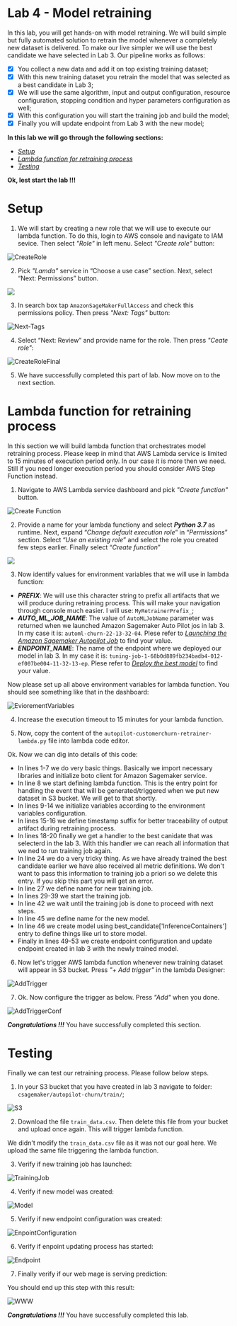 # Lab 4 - Model retraining

In this lab, you will get hands-on with model retraining. We will build simple but fully automated solution to retrain the model whenever a completely new dataset is delivered. To make our live simpler we will use the best candidate we have selected in Lab 3. Our pipeline works as follows:

- [x] You collect a new data and add it on top existing training dataset;
- [x] With this new training dataset you retrain the model that was selected as a best candidate in Lab 3;
- [x] We will use the same algorithm, input and output configuration, resource configuration, stopping condition and hyper parameters configuration as well;
- [x] With this configuration you will start the training job and build the model;
- [x] Finally you will update endpoint from Lab 3 with the new model;  
  
**In this lab we will go through the following sections:**

- [_Setup_](https://github.com/pawelmoniewski/AmazonSagemakerWorkshop/blob/main/Lab%204/README.md#setup)
- [_Lambda function for retraining process_](https://github.com/pawelmoniewski/AmazonSagemakerWorkshop/blob/main/Lab%204/README.md#lambda-function-for-retraining-process)
- [_Testing_](https://github.com/pawelmoniewski/AmazonSagemakerWorkshop/blob/main/Lab%204/README.md#testing)



**Ok, lest start the lab !!!**

# Setup

1. We will start by creating a new role that we will use to execute our lambda function. To do this, login to AWS console and navigate to IAM sevice. Then select _"Role"_ in left menu. Select _"Create role"_ button:  
  
![CreateRole](https://user-images.githubusercontent.com/36265995/103634459-60c92780-4f47-11eb-8e03-218bedaf60b1.png)
    
  
2. Pick _"Lamda"_ service in “Choose a use case” section. Next, select “Next: Permissions” button.  
  
  ![](https://user-images.githubusercontent.com/36265995/102612322-cee0b280-4130-11eb-9557-b58c668c86d6.png)
  
  
3. In search box tap `AmazonSageMakerFullAccess` and check this permissions policy. Then press _"Next: Tags"_ button:
  
  
![Next-Tags](https://user-images.githubusercontent.com/36265995/103635487-ded9fe00-4f48-11eb-9f22-563091066228.png)  
  
  
4.  Select “Next: Review” and provide name for the role. Then press _"Ceate role"_:
  
  
  ![CreateRoleFinal](https://user-images.githubusercontent.com/36265995/103635875-73446080-4f49-11eb-8ee8-f555f755fa03.png)
  
5. We have successfully completed this part of lab. Now move on to the next section.


# Lambda function for retraining process

In this section we will build lambda function that orchestrates model retraining process. Please keep in mind that AWS Lambda service is limited to 15 minutes of execution period only. In our case it is more then we need. Still if you need longer execution period you should consider AWS Step Function instead.

1. Navigate to AWS Lambda service dashboard and pick _"Create function"_ button.  
  
  
![Create Function](https://user-images.githubusercontent.com/36265995/103642448-704e6d80-4f53-11eb-8bc6-b0e89de0cbd6.png)
  
  
2. Provide a name for your lambda functiony and select **_Python 3.7_** as runtime. Next, expand “_Change default execution role_” in “_Permissions_” section. Select “_Use an existing role_” and select the role you created few steps earlier. Finally select “_Create function_”

![](https://user-images.githubusercontent.com/36265995/102625458-d199d280-4145-11eb-96a4-638fb7756a18.png)
  
  
3. Now identify values for environment variables that we will use in lambda function:

- ___PREFIX___: We will use this character string to prefix all artifacts that we will produce during retraining process. This will make your navigation through console much easier. I will use: `MyRetrainerPrefix_`;
- ___AUTO_ML_JOB_NAME___: The value of `AutoMLJobName` parameter was returned when we launched Amazon Sagemaker Auto Pilot jos in lab 3. In my case it is: `automl-churn-22-13-32-04`. Plese refer to [_Launching the Amazon Sagemaker Autopilot Job_](https://github.com/pawelmoniewski/AmazonSagemakerWorkshop/blob/main/Lab%203/README.md#launching-the-amazon-sagemaker-autopilot-job) to find your value.
- ___ENDPOINT_NAME___: The name of the endpoint where we deployed our model in lab 3. In my case it is: `tuning-job-1-68b0d889fb234badb4-012-ef007be004-11-32-13-ep`. Plese refer to [_Deploy the best model_](https://github.com/pawelmoniewski/AmazonSagemakerWorkshop/blob/main/Lab%203/README.md#deploy-the-best-model) to find your value.
  
Now please set up all above environment variables for lambda function. You should see something like that in the dashboard:

![EviorementVariables](https://user-images.githubusercontent.com/36265995/103646687-5a907680-4f5a-11eb-90fb-056630939c29.png)

4. Increase the execution timeout to 15 minutes for your lambda function.

5. Now, copy the content of the `autopilot-customerchurn-retrainer-lambda.py` file into lambda code editor.

Ok. Now we can dig into details of this code:  
- In lines 1-7 we do very basic things. Basically we import necessary libraries and initialize boto client for Amazon Sagemaker service.
- In line 8 we start defining lambda function. This is the entry point for handling the event that will be generated/triggered when we put new dataset in S3 bucket. We will get to that shortly.
- In lines 9-14 we initialize variables according to the environment variables configuration.
- In lines 15-16 we define timestamp suffix for better traceability of output artifact during retraining process.
- In lines 18-20 finally we get a handler to the best canidate that was selecterd in the lab 3. With this handler we can reach all information that we ned to run training job again.
- In line 24 we do a very tricky thing. As we have already trained the best candidate earlier we have also received all metric definitions. We don't want to pass this information to training job a priori so we delete this entry. If you skip this part you will get an error.
- In line 27 we define name for new training job.
- In lines 29-39 we start the training job.
- In line 42 we wait until the training job is done to proceed with next steps.
- In line 45 we define name for the new model.
- In line 46 we create model using best_candidate['InferenceContainers'] entry to define things like url to store model.
- Finally in lines 49-53 we create endpoint configuration and update endpoint created in lab 3 with the newly trained model.

6. Now let's trigger AWS lambda function whenever new training dataset will appear in S3 bucket. Press _"+ Add trigger"_ in the lambda Designer:
  
  ![AddTrigger](https://user-images.githubusercontent.com/36265995/103658529-9c75e880-4f6b-11eb-8c67-954ea9effebd.png)
  
  
7. Ok. Now configure the trigger as below. Press _"Add"_ when you done.
  
  ![AddTriggerConf](https://user-images.githubusercontent.com/36265995/103667265-fda2b980-4f75-11eb-9962-4b96172fb44c.png)
  
  
 ___Congratulations !!!___ You have successfully completed this section. 
 
 # Testing
 
 Finally we can test our retraining process. Please follow below steps.
 
 1. In your S3 bucket that you have created in lab 3 navigate to folder: `csagemaker/autopilot-churn/train/`;
 
 ![S3](https://user-images.githubusercontent.com/36265995/103660854-5e2df880-4f6e-11eb-81ce-5201703194b8.png)
 
 2. Download the file `train_data.csv`. Then delete this file from your bucket and upload once again. This will trigger lambda function.
 
 We didn't modify the `train_data.csv` file as it was not our goal here. We upload the same file triggering the lambda function.
 
 3. Verify if new training job has launched:
 
 ![TrainingJob](https://user-images.githubusercontent.com/36265995/103665993-58d3ac80-4f74-11eb-9e87-3eb141c1adc5.png)
 
 4. Verify if new model was created:
   
   ![Model](https://user-images.githubusercontent.com/36265995/103666456-f62ee080-4f74-11eb-86a0-cc272a080b14.png)

5. Verify if new endpoint configuration was created:

![EnpointConfiguration](https://user-images.githubusercontent.com/36265995/103666844-71909200-4f75-11eb-98cc-73360346a282.png)

6. Verify if enpoint updating process has started:

![Endpoint](https://user-images.githubusercontent.com/36265995/103667102-cc29ee00-4f75-11eb-9288-c0982c63a029.png)


7. Finally verify if our web mage is serving prediction:

You should end up this step with this result:

![WWW](https://user-images.githubusercontent.com/36265995/103540324-d37bc980-4e99-11eb-8055-3664e3183024.png)

***Congratulations !!!*** You have successfully completed this lab.


